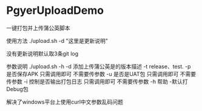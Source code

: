 # PgyerUploadDemo
一键打包并上传蒲公英脚本

使用方法
./upload.sh -d "这里是更新说明"

没有更新说明默认取3条git log

参数说明
./upload.sh -h 
   -d 添加上传蒲公英是的版本描述
   -t release、test.
   -p 是否保存APK 只需调用即可 不需要传参数
   -u 是否是UAT包 只需调用即可 不需要传参数
   -i 控制是否输出打包日志 只需调用即可 不需要传参数
   -h 帮助
   -默认打Debug包

解决了windows平台上使用curl中文参数乱码问题
